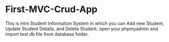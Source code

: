 # First-MVC-Crud-App

This is mini Student Information System in which you can Add new Student, Update Student Details, and Delete Student.
open your phpmyadmin and import test.db file from database folder.
